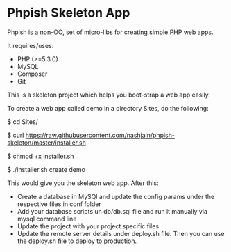 Phpish Skeleton App
===================

Phpish is a non-OO, set of micro-libs for creating simple PHP web apps.

It requires/uses:

* PHP (>=5.3.0)
* MySQL
* Composer
* Git

This is a skeleton project which helps you boot-strap a web app easily.

To create a web app called demo in a directory Sites, do the following:

$ cd Sites/

$ curl https://raw.githubusercontent.com/nashjain/phpish-skeleton/master/installer.sh

$ chmod +x installer.sh

$ ./installer.sh create demo

This would give you the skeleton web app. After this:

* Create a database in MySQl and update the config params under the respective files in conf folder
* Add your database scripts un db/db.sql file and run it manually via mysql command line
* Update the project with your project specific files
* Update the remote server details under deploy.sh file. Then you can use the deploy.sh file to deploy to production.

